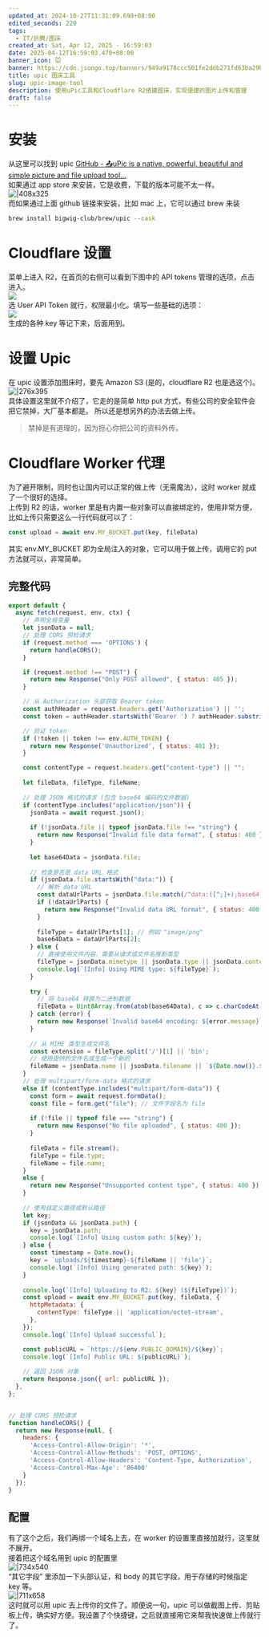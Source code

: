 ```yaml
---
updated_at: 2024-10-27T11:31:09.698+08:00
edited_seconds: 220
tags:
  - IT/折腾/图床
created_at: Sat, Apr 12, 2025 - 16:59:03
date: 2025-04-12T16:59:03.470+08:00
banner_icon: 🐭
banner: https://cdn.jsongo.top/banners/949a9178ccc501fe2ddb271fd63ba29b.jpeg
title: upic 图床工具
slug: upic-image-tool
description: 使用uPic工具和Cloudflare R2搭建图床，实现便捷的图片上传和管理
draft: false
---
```

# 安装
从这里可以找到 upic [GitHub - 📤uPic is a native, powerful, beautiful and simple picture and file upload tool...](https://github.com/gee1k/uPic)  
如果通过 app store 来安装，它是收费，下载的版本可能不太一样。  
![|408x325](https://cdn.jsongo.top/upic/1744475945_34Huac.webp)  
而如果通过上面 github 链接来安装，比如 mac 上，它可以通过 brew 来装
```bash
brew install bigwig-club/brew/upic --cask
```

# Cloudflare 设置
菜单上进入 R2，在首页的右侧可以看到下图中的 API tokens 管理的选项，点击进入。  
![](https://cdn.jsongo.top/upic/1744475946_0TXAdx.webp)  
选 User API Token 就行，权限最小化。填写一些基础的选项：  
![](https://cdn.jsongo.top/upic/1744475947_LKC9Ly.webp)  
生成的各种 key 等记下来，后面用到。

# 设置 Upic
在 upic 设置添加图床时，要先 Amazon S3 (是的，cloudflare R2 也是选这个)。  
![|276x395](https://cdn.jsongo.top/upic/1744475949_sqc9BT.webp)  
具体设置这里就不介绍了，它走的是简单 http put 方式，有些公司的安全软件会把它禁掉，大厂基本都是。
所以还是想另外的办法去做上传。
>  禁掉是有道理的，因为担心你把公司的资料外传。

# Cloudflare Worker 代理
为了避开限制，同时也让国内可以正常的做上传（无需魔法），这时 worker 就成了一个很好的选择。  
上传到 R2 的话，worker 里是有内置一些对象可以直接绑定的，使用非常方便，比如上传只需要这么一行代码就可以了：
```js
const upload = await env.MY_BUCKET.put(key, fileData)
```
其实 env.MY_BUCKET 即为全局注入的对象，它可以用于做上传，调用它的 put 方法就可以，非常简单。
## 完整代码
```js
export default {
  async fetch(request, env, ctx) {
    // 声明全局变量
    let jsonData = null;
    // 处理 CORS 预检请求
    if (request.method === 'OPTIONS') {
      return handleCORS();
    }

    if (request.method !== "POST") {
      return new Response("Only POST allowed", { status: 405 });
    }

    // 从 Authorization 头部获取 Bearer token
    const authHeader = request.headers.get('Authorization') || '';
    const token = authHeader.startsWith('Bearer ') ? authHeader.substring(7) : '';

    // 验证 token
    if (!token || token !== env.AUTH_TOKEN) {
      return new Response('Unauthorized', { status: 401 });
    }

    const contentType = request.headers.get("content-type") || "";
    
    let fileData, fileType, fileName;
    
    // 处理 JSON 格式的请求 (包含 base64 编码的文件数据)
    if (contentType.includes("application/json")) {
      jsonData = await request.json();
      
      if (!jsonData.file || typeof jsonData.file !== "string") {
        return new Response("Invalid file data format", { status: 400 });
      }
      
      let base64Data = jsonData.file;
      
      // 检查是否是 data URL 格式
      if (jsonData.file.startsWith("data:")) {
        // 解析 data URL
        const dataUrlParts = jsonData.file.match(/^data:([^;]+);base64,(.+)$/);
        if (!dataUrlParts) {
          return new Response("Invalid data URL format", { status: 400 });
        }
        
        fileType = dataUrlParts[1]; // 例如 "image/png"
        base64Data = dataUrlParts[2];
      } else {
        // 直接使用文件内容，需要从请求或文件名推断类型
        fileType = jsonData.mimetype || jsonData.type || jsonData.contentType || "application/octet-stream";
        console.log(`[Info] Using MIME type: ${fileType}`);
      }
      
      try {
        // 将 base64 转换为二进制数据
        fileData = Uint8Array.from(atob(base64Data), c => c.charCodeAt(0));
      } catch (error) {
        return new Response(`Invalid base64 encoding: ${error.message}`, { status: 400 });
      }
      
      // 从 MIME 类型生成文件名
      const extension = fileType.split('/')[1] || 'bin';
      // 使用提供的文件名或生成一个新的
      fileName = jsonData.name || jsonData.filename || `${Date.now()}.${extension}`;
    } 
    // 处理 multipart/form-data 格式的请求
    else if (contentType.includes("multipart/form-data")) {
      const form = await request.formData();
      const file = form.get("file"); // 文件字段名为 file
      
      if (!file || typeof file === "string") {
        return new Response("No file uploaded", { status: 400 });
      }
      
      fileData = file.stream();
      fileType = file.type;
      fileName = file.name;
    } 
    else {
      return new Response("Unsupported content type", { status: 400 });
    }
    
    // 使用自定义路径或默认路径
    let key;
    if (jsonData && jsonData.path) {
      key = jsonData.path;
      console.log(`[Info] Using custom path: ${key}`);
    } else {
      const timestamp = Date.now();
      key = `uploads/${timestamp}-${fileName || 'file'}`;
      console.log(`[Info] Using generated path: ${key}`);
    }
    
    console.log(`[Info] Uploading to R2: ${key} (${fileType})`); 
    const upload = await env.MY_BUCKET.put(key, fileData, {
      httpMetadata: {
        contentType: fileType || 'application/octet-stream',
      },
    });
    console.log(`[Info] Upload successful`);

    const publicURL = `https://${env.PUBLIC_DOMAIN}/${key}`;
    console.log(`[Info] Public URL: ${publicURL}`);
    
    // 返回 JSON 对象
    return Response.json({ url: publicURL });
  },
};


// 处理 CORS 预检请求
function handleCORS() {
  return new Response(null, {
    headers: {
      'Access-Control-Allow-Origin': '*',
      'Access-Control-Allow-Methods': 'POST, OPTIONS',
      'Access-Control-Allow-Headers': 'Content-Type, Authorization',
      'Access-Control-Max-Age': '86400'
    }
  });
}
```
## 配置
有了这个之后，我们再绑一个域名上去，在 worker 的设置里直接加就行，这里就不展开。  
接着把这个域名用到 upic 的配置里  
![|734x540](https://cdn.jsongo.top/upic/1744475950_v3vq6M.webp)  
“其它字段” 里添加一下头部认证，和 body 的其它字段，用于存储的时候指定 key 等。  
![|711x658](https://cdn.jsongo.top/upic/1744475951_BpscpM.webp)  
这时就可以用 upic 去上传你的文件了。顺便说一句，upic 可以做截图上传、剪贴板上传，确实好方便。我设置了个快捷键，之后就直接用它来帮我快速做上传就行了。
